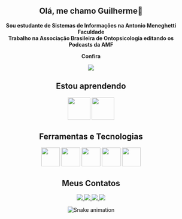 <div align="center">

## Olá, me chamo Guilherme👋

**Sou estudante de Sistemas de Informações na Antonio Meneghetti Faculdade**<br>
**Trabalho na Associação Brasileira de Ontopsicologia editando os Podcasts da AMF**

**Confira**
<div>
<a href="https://www.youtube.com/@faculdadeam" target="_blank"><img loading="lazy" src="https://img.shields.io/badge/YouTube-FF0000?style=for-the-badge&logo=youtube&logoColor=white" target="_blank"></a>
<div>
  
## **Estou aprendendo**
<img loading="lazy" src="https://cdn.jsdelivr.net/gh/devicons/devicon/icons/linux/linux-original.svg" width="60" height="60"/>  
<img src="https://cdn.jsdelivr.net/gh/devicons/devicon@latest/icons/python/python-original.svg" width="60" height="60"/>

## **Ferramentas e Tecnologias**
<img src="https://cdn.jsdelivr.net/gh/devicons/devicon@latest/icons/photoshop/photoshop-original.svg" width="50" height="50"/>  
<img src="https://cdn.jsdelivr.net/gh/devicons/devicon@latest/icons/premierepro/premierepro-original.svg" width="50" height="50"/>  
<img src="https://cdn.jsdelivr.net/gh/devicons/devicon@latest/icons/aftereffects/aftereffects-original.svg" width="50" height="50"/>  
<img src="https://cdn.jsdelivr.net/gh/devicons/devicon@latest/icons/python/python-original.svg" width="50" height="50"/>  
<img src="https://cdn.jsdelivr.net/gh/devicons/devicon@latest/icons/vscode/vscode-original.svg" width="50" height="50"/>

## **Meus Contatos**
<div>
<a href="https://instagram.com/stfl_guilherme" target="_blank">
<img loading="lazy" src="https://img.shields.io/badge/-Instagram-%23E4405F?style=for-the-badge&logo=instagram&logoColor=white" target="_blank">
</a>
<a href = "mailto:stefanelloguilherme12@gmail.com">
<img loading="lazy" src="https://img.shields.io/badge/Gmail-D14836?style=for-the-badge&logo=gmail&logoColor=white" target="_blank">
</a>
<a href="https://www.linkedin.com/in/guilherme-stefanello-913509368" target="_blank">
<img loading="lazy" src="https://img.shields.io/badge/-LinkedIn-%230077B5?style=for-the-badge&logo=linkedin&logoColor=white" target="_blank">
</a>
<a href="https://www.reddit.com/user/brutulun" target="_blank">
<img loading="lazy" src="https://img.shields.io/badge/Reddit-FF4500?style=for-the-badge&logo=reddit&logoColor=white" target="_blank">
</a>
</div>

![Snake animation](https://github.com/stfl-guilherme/stfl-guilherme/blob/output/github-contribution-grid-snake.svg)

</div>
